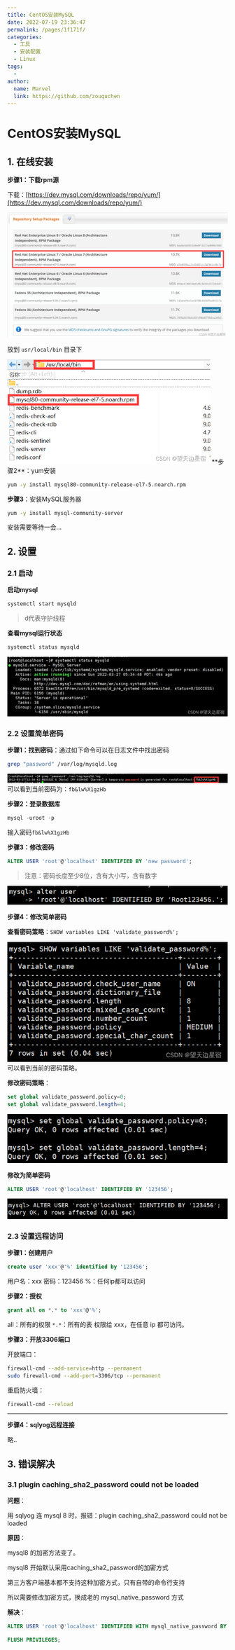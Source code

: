 ```yaml
---
title: CentOS安装MySQL
date: 2022-07-19 23:36:47
permalink: /pages/1f171f/
categories:
  - 工具
  - 安装配置
  - Linux
tags:
  - 
author: 
  name: Marvel
  link: https://github.com/zouquchen
---
```

# CentOS安装MySQL

## 1. 在线安装

**步骤1：下载rpm源**

下载：[https://dev.mysql.com/downloads/repo/yum/](https://dev.mysql.com/downloads/repo/yum/)

![在这里插入图片描述](https://raw.githubusercontent.com/zouquchen/Images/main/imgs/centos-install-mysql1.png)

放到 `usr/local/bin` 目录下

<img src="https://raw.githubusercontent.com/zouquchen/Images/main/imgs/centos-install-mysql4.png" alt="在这里插入图片描述" style="zoom:67%;" />
**步骤2**：yum安装

```bash
yum -y install mysql80-community-release-el7-5.noarch.rpm
```

**步骤3**：安装MySQL服务器
```bash
yum -y install mysql-community-server
```
安装需要等待一会...

## 2. 设置
### 2.1 启动
**启动mysql**

```bash
systemctl start mysqld
```
> d代表守护线程

**查看mysql运行状态**

```bash
systemctl status mysqld
```
![在这里插入图片描述](https://raw.githubusercontent.com/zouquchen/Images/main/imgs/centos-install-mysql8.png)

### 2.2 设置简单密码
**步骤1：找到密码**：通过如下命令可以在日志文件中找出密码
```bash
grep "password" /var/log/mysqld.log
```
![在这里插入图片描述](https://raw.githubusercontent.com/zouquchen/Images/main/imgs/centos-install-mysql6.png)
可以看到当前密码为：`fb&lw%X1gzHb`

**步骤2：登录数据库**
```sql
mysql -uroot -p
```

输入密码`fb&lw%X1gzHb`

**步骤3：修改密码**
```sql
ALTER USER 'root'@'localhost' IDENTIFIED BY 'new password';
```
>注意：密码长度至少8位，含有大小写，含有数字

![在这里插入图片描述](https://raw.githubusercontent.com/zouquchen/Images/main/imgs/centos-install-mysql5.png)

**步骤4：修改简单密码**

**查看密码策略**：`SHOW variables LIKE 'validate_password%';`

![在这里插入图片描述](https://raw.githubusercontent.com/zouquchen/Images/main/imgs/centos-install-mysql9.png)
可以看到当前的密码策略。

**修改密码策略**：
```sql
set global validate_password.policy=0;
set global validate_password.length=4; 
```
![在这里插入图片描述](https://raw.githubusercontent.com/zouquchen/Images/main/imgs/centos-install-mysql2.png)


**修改为简单密码**

```sql
ALTER USER 'root'@'localhost' IDENTIFIED BY '123456';
```
![在这里插入图片描述](https://raw.githubusercontent.com/zouquchen/Images/main/imgs/centos-install-mysql3.png)
### 2.3 设置远程访问
**步骤1：创建用户**

```sql
create user 'xxx'@'%' identified by '123456';
```
用户名：xxx
密码：123456
%：任何ip都可以访问

**步骤2：授权**

```sql
grant all on *.* to 'xxx'@'%';
```
all：所有的权限
`*.*`：所有的表
权限给 xxx，在任意 ip 都可访问。

**步骤3：开放3306端口**

开放端口：
```bash
firewall-cmd --add-service=http --permanent
sudo firewall-cmd --add-port=3306/tcp --permanent
```
重启防火墙：
```bash
firewall-cmd --reload
```
***

**步骤4：sqlyog远程连接**

略..

## 3. 错误解决

### 3.1 plugin caching_sha2_password could not be loaded
**问题**：

用 sqlyog 连 mysql 8 时，报错：plugin caching_sha2_password could not be loaded

**原因**：

mysql8 的加密方法变了。

mysql8 开始默认采用caching_sha2_password的加密方式

第三方客户端基本都不支持这种加密方式，只有自带的命令行支持

所以需要修改加密方式，换成老的 mysql_native_password 方式

**解决**：

```sql
ALTER USER 'root'@'localhost' IDENTIFIED WITH mysql_native_password BY 'xxxx';
```
```sql
FLUSH PRIVILEGES;
```